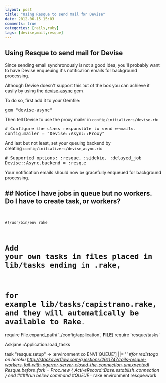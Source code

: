 ```yaml
---
layout: post
title: "Using Resque to send mail for Devise"
date: 2012-06-15 15:03
comments: true
categories: [rails,ruby]
tags: [devise,mail,resque]
---
```

## Using Resque to send mail for Devise
<div>
<div id="wiki-body">
<div>

Since sending email synchronously is not a good idea, you'll probably want to have Devise enqueuing it's notification emails for background processing.

Although Devise doesn't support this out of the box you can achieve it easily by using the <a href="https://github.com/mhfs/devise-async">devise-async</a> gem.

To do so, first add it to your Gemfile:
<div>
<pre>gem "devise-async"</pre>
</div>
Then tell Devise to use the proxy mailer in <code>config/initializers/devise.rb</code>:
<div>
<pre># Configure the class responsible to send e-mails.
config.mailer = "Devise::Async::Proxy"</pre>
</div>
And last but not least, set your queuing backend by creating <code>config/initializers/devise_async.rb</code>:
<div>
<pre># Supported options: :resque, :sidekiq, :delayed_job
Devise::Async.backend = :resque</pre>
</div>
Your notification emails should now be gracefully enqueued for background processing.

</div>
</div>
</div>
<h2 id="gollum-footer">## Notice I have jobs in queue but no workers. Do I have to create task, or workers?</h2>
&nbsp;

<code>#!/usr/bin/env rake
# Add your own tasks in files placed in lib/tasks ending in .rake,
# for example lib/tasks/capistrano.rake, and they will automatically be available to Rake.</code>

require File.expand_path('../config/application', __FILE__)
require 'resque/tasks'

Askjane::Application.load_tasks

task "resque:setup" =&gt; :environment do
ENV['QUEUE'] ||= '*'
#for redistogo on heroku http://stackoverflow.com/questions/2611747/rails-resque-workers-fail-with-pgerror-server-closed-the-connection-unexpectedl
Resque.before_fork = Proc.new { ActiveRecord::Base.establish_connection }
end
####run below command
#QUEUE=* rake environment resque:work

